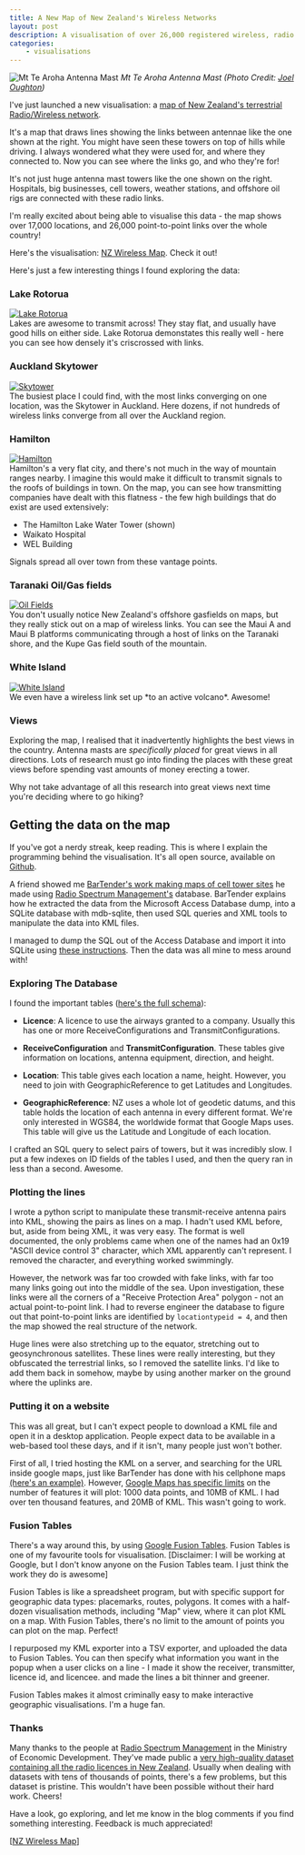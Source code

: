 ```yaml
---
title: A New Map of New Zealand's Wireless Networks
layout: post
description: A visualisation of over 26,000 registered wireless, radio and microwave links connecting New Zealand. Find out how you're connected!
categories:
    - visualisations
---
```


<img src="/images/nzwirelessmap/mttearoha.jpg" alt="Mt Te Aroha Antenna Mast" class="aligncenter">
<em>Mt Te Aroha Antenna Mast (Photo Credit: <a href="http://joeloughton.com">Joel Oughton</a>)</em>

I've just launched a new visualisation: a [map of New Zealand's terrestrial
Radio/Wireless network][2].

It's a map that draws lines showing the links between antennae like the one
shown at the right. You might have seen these towers on top of hills while
driving. I always wondered what they were used for, and where they connected
to. Now you can see where the links go, and who they're for!

It's not just huge antenna mast towers like the one shown on the right. Hospitals, big businesses, cell towers, weather stations, and offshore oil rigs are connected with these radio links.

I'm really excited about being able to visualise this data - the map shows over
17,000 locations, and 26,000 point-to-point links over the whole country!

Here's the visualisation: [NZ Wireless Map][2]. Check it out!

Here's just a few interesting things I found exploring the data:

### Lake Rotorua
<a href="http://wirelessmap.markhansen.co.nz/">
<img src="/images/nzwirelessmap/lakerotorua.png" alt="Lake Rotorua">
</a>
<br>
Lakes are awesome to transmit across! They stay flat, and usually have good
hills on either side. Lake Rotorua demonstates this really well - here you can
see how densely it's criscrossed with links.

### Auckland Skytower
<a href="http://wirelessmap.markhansen.co.nz/">
<img src="/images/nzwirelessmap/skytower.png" alt="Skytower">
</a>
<br>
The busiest place I could find, with the most links converging on one location,
was the Skytower in Auckland. Here dozens, if not hundreds of wireless links
converge from all over the Auckland region.

### Hamilton
<a href="http://wirelessmap.markhansen.co.nz/">
<img src="/images/nzwirelessmap/hamilton.png" alt="Hamilton">
</a>
<br>
Hamilton's a very flat city, and there's not much in the way of mountain ranges
nearby. I imagine this would make it difficult to transmit signals to the roofs
of buildings in town. On the map, you can see how transmitting companies have
dealt with this flatness - the few high buildings that do exist are used
extensively:

- The Hamilton Lake Water Tower (shown)
- Waikato Hospital
- WEL Building

Signals spread all over town from these vantage points.

### Taranaki Oil/Gas fields
<a href="http://wirelessmap.markhansen.co.nz/">
<img src="/images/nzwirelessmap/oilfields.png" alt="Oil Fields">
</a>
<br>
You don't usually notice New Zealand's offshore gasfields on maps, but they
really stick out on a map of wireless links. You can see the Maui A and Maui B
platforms communicating through a host of links on the Taranaki shore, and the
Kupe Gas field south of the mountain.

### White Island
<a href="http://wirelessmap.markhansen.co.nz/">
<img src="/images/nzwirelessmap/whiteisland.png" alt="White Island">
</a>
<br>
We even have a wireless link set up *to an active volcano*. Awesome!

### Views
Exploring the map, I realised that it inadvertently highlights the
best views in the country. Antenna masts are *specifically placed* for great
views in all directions. Lots of research must go into finding the places with
these great views before spending vast amounts of money erecting a tower. 

Why not take advantage of all this research into great views next time you're
deciding where to go hiking?

## Getting the data on the map
If you've got a nerdy streak, keep reading. This is where I explain the
programming behind the visualisation. It's all open source, available on
[Github][1].

A friend showed me [BarTender's work making maps of cell tower sites][4] he
made using [Radio Spectrum Management's][3] database. BarTender explains how
he extracted the data from the Microsoft Access Database dump, into a SQLite
database with mdb-sqlite, then used SQL queries and XML tools to manipulate
the data into KML files.

I managed to dump the SQL out of the Access Database and import it into SQLite
using [these instructions][5]. Then the data was all mine to mess around with!

### Exploring The Database

I found the important tables ([here's the full schema][6]):

- **Licence**: A licence to use the airways granted to a company. Usually
  this has one or more ReceiveConfigurations and TransmitConfigurations.
    
- **ReceiveConfiguration** and **TransmitConfiguration**. These tables
  give information on locations, antenna equipment, direction, and height.

- **Location**: This table gives each location a name, height. However, you
  need to join with GeographicReference to get Latitudes and Longitudes.

- **GeographicReference**: NZ uses a whole lot of geodetic datums, and this
  table holds the location of each antenna in every different format. We're
  only interested in WGS84, the worldwide format that Google Maps uses. This
  table will give us the Latitude and Longitude of each location.

I crafted an SQL query to select pairs of towers, but it was incredibly slow.
I put a few indexes on ID fields of the tables I used, and then the query ran
in less than a second. Awesome.

### Plotting the lines

I wrote a python script to manipulate these transmit-receive antenna pairs
into KML, showing the pairs as lines on a map. I hadn't used KML before, but,
aside from being XML, it was very easy. The format is well documented, the only
problems came when one of the names had an 0x19 "ASCII device control 3"
character, which XML apparently can't represent. I removed the character, and
everything worked swimmingly.

However, the network was far too crowded with fake links, with far too many
links going out into the middle of the sea. Upon investigation, these links
were all the corners of a "Receive Protection Area" polygon - not an actual
point-to-point link. I had to reverse engineer the database to figure out that
point-to-point links are identified by `locationtypeid = 4`, and then the map
showed the real structure of the network.

Huge lines were also stretching up to the equator, stretching out to
geosynchronous satellites. These lines were really interesting, but they
obfuscated the terrestrial links, so I removed the satellite links. I'd like to
add them back in somehow, maybe by using another marker on the ground where the
uplinks are.

### Putting it on a website

This was all great, but I can't expect people to download a KML file and open
it in a desktop application. People expect data to be available in a web-based
tool these days, and if it isn't, many people just won't bother.

First of all, I tried hosting the KML on a server, and searching for the URL
inside google maps, just like BarTender has done with his cellphone maps
[(here's an example)][7]. However, [Google Maps has specific limits][8] on the
number of features it will plot: 1000 data points, and 10MB of KML. I had over
ten thousand features, and 20MB of KML. This wasn't going to work.

### Fusion Tables

There's a way around this, by using [Google Fusion Tables][9]. Fusion Tables is
one of my favourite tools for visualisation. \[Disclaimer: I will be working at
Google, but I don't know anyone on the Fusion Tables team. I just think the
work they do is awesome\]

Fusion Tables is like a spreadsheet program, but with specific support for
geographic data types: placemarks, routes, polygons. It comes with a half-dozen
visualisation methods, including "Map" view, where it can plot KML on a map.
With Fusion Tables, there's no limit to the amount of points you can plot on
the map.  Perfect!

I repurposed my KML exporter into a TSV exporter, and uploaded the data to
Fusion Tables. You can then specify what information you want in the popup
when a user clicks on a line - I made it show the receiver, transmitter,
licence id, and licencee. and made the lines a bit thinner and greener.

Fusion Tables makes it almost criminally easy to make interactive geographic
visualisations. I'm a huge fan.

### Thanks

Many thanks to the people at [Radio Spectrum Management][3] in the Ministry of
Economic Development. They've made public a [very high-quality dataset
containing all the radio licences in New Zealand][10]. Usually when dealing with
datasets with tens of thousands of points, there's a few problems, but this
dataset is pristine. This wouldn't have been possible without their hard work.
Cheers!

Have a look, go exploring, and let me know in the blog comments if you find
something interesting. Feedback is much appreciated!

\[[NZ Wireless Map][2]\]


[1]: https://github.com/mhansen/nzwirelessmap
[2]: http://wirelessmap.markhansen.co.nz/
[3]: http://rsm.govt.nz/
[4]: http://www.geekzone.co.nz/BarTender/7403
[5]: http://cltb.ojuba.org/en/articles/mdb2sqlite.html
[6]: https://gist.github.com/1167349
[7]: http://maps.google.co.nz/maps?f=q&hl=en&q=http://sites.google.com/site/nzcellinfo/Telecom.kml
[8]: http://code.google.com/apis/kml/documentation/mapsSupport.html
[9]: https://www.google.com/fusiontables
[10]: http://www.rsm.govt.nz/cms/tools-and-services/spectrum-search-lite
